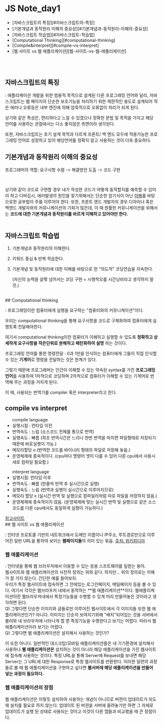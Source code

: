 # JS Note_day1

- [자바스크립트의 특징][#자바스크립트의-특징]
- [기본개념과 동작원리 이해의 중요성][#기본개념과-동작원리-이해의-중요성]
- [자바스크립트 학습법][#자바스크립트-학습법]
- [Computational Thinking][#computational-thinking]
- [Compile&interpret][#compile-vs-interpret]
- [웹 사이트 vs 웹 애플리케이션][웹-사이트-vs-웹-애플리케이션]

<br>
<br>

## 자바스크립트의 특징

: 애플리케이션 개발을 위한 범용적 목적으로 설계된 다른 프로그래밍 언어와 달리, 자바스크립트는 웹 페이지의 단순한 보조기능을 처리하기 위한 제한적인 용도로 설계되어 작은 에러나 오류등은 내부 엔진에 의해 암묵적으로 오류없이 처리가 되게 된다.

상기와 같은 특성은,  편리하다고 느낄 수 있겠으나 정확한 문법 및 목적을 가지고 해당 언어를 사용하는 관점에서는 다소 좋지않은 측면이라 생각된다.

또한, 자바스크립트는 초기 설계 목적과 다르게 프론트/ 백 엔드 모두에 적용가능한 프로그래밍 언어로 성장하고 있어 해당언어를 정확히 알고 사용하는 것이 더욱 중요하다.
<br>

## 기본개념과 동작원리 이해의 중요성

<span style="fontweight: bold">프로그래머의 역할:  요구사항 수렴 -> 해결방안 도출 -> 코드 구현</span>

<br>

상기와 같이 코드로 구현할 경우 내가 작성한 코드가 어떻게 동작할지를 예측할 수 있어야 하고 디버깅시, 에러발생의 원인을 찾기위해서는 단순한 암기식이 아닌 <u>이해</u>를 바탕으로한 공부법이 주를 이루어야 한다.
또한, 프론트 엔드 개발자의 경우 디자이너 혹은 백엔드 개발자와의 커뮤니케이션의 기회가 많은데, 이 때 원활한 커뮤니케이션을 위해서는 **코드에 대한 기본개념과 동작원리를 바르게 이해하고 있어야만 한다.**  
<br>

## 자바스크립트 학습법

1. 기본개념과 동작원리의 이해한다.
2. 키워드 중심 & 반복 학습한다.
3. 기본개념 및 동작원리에 대한 이해를 바탕으로 한 "의도적" 코딩연습을 지속한다.

   (자신의 능력을 살짞 넘어서는 코딩 구현 + 시행착오를 시간낭비라고 생각하지 말 것.)
<br>
## Computational thinking

: 프로그래밍이란 컴퓨터에게 실행을 요구하는 "컴퓨터와의 커뮤니케이션"이다. 

우리는 computational thinking을 통해 요구사항을 코드로 구체화하여 컴퓨터에게 실행토록 전달해야한다.

여기서 computational thinking이란 컴퓨터가 이해하고 실행할 수 있도록 **정확하고 상세하게 요구사항을 작은단위로 분해하고 패턴화하여 설명** 하는 것이다.

<span style="fontweight: bold">프로그래밍 언어를 통한 명령전달</span>
: 0과 1만을 인식하는 컴퓨터에게 그들이 직접 인식할 수 있는 **기계어**로 명령을 전달하는 것은 한계가 있다. 

그렇기 때문에 프로그래머는 인간이 이해할 수 있는 약속된 syntax를 가진 **프로그래밍 언어**를 사용하여 1차적으로 코딩하며 2차적으로 컴퓨터가 이해할 수 있는 기계어로 번역해 주는 과정을 거치게 된다.

이 때, 사용되는 번역기를 compiler 혹은 interpreter라고 한다.
<br>

## compile vs interpret

   <ul><span style="fontsize: 20px">compile language</span>
      <li>실행시점 : 런타임 이전 </li>
      <li>번역속도 : 느림 (소스코드 전체를 통으로 번역)</li>
      <li>실행속도 : 빠름 (최조 번역시간은 느리나 한번 번역을 마치면 파일형태로 저장되기 때문에 바로실행이 가능.)</li>
      <li>메모리할당 o    (번역한 코드를 바이너리 형태의 파일로 저장해 놓음.)</li>
      <li>운영체제에 종속적이다. (cpu마다 명령어 셋이 다를 수 있어 다른 cpu에서 사용시 새로 컴파일 필요함.)</li>
   </ul>

   <ul><span style="fontsize: 20px">interpret language</span>
   <li>실행시점: 런타임 이후</li>
   <li>번역속도 : 빠름 (한줄씩 번역 후 실시간으로 실행)</li>
   <li>실행속도 : 느림 (번역과 실행이 실시간으로 이루어지므로)</li>
   <li>메모리 할당 x (실시간 번역 및 실행으로 컴파일러처럼 따로 파일을 저장하지 않음.)</li>
   <li>운영체제에 종속적이지 않음. (운영체제에 맞는 실시간 번역 및 실행으로 같은 소스코드를 다른 cpu에서도 동일하게 실행이 가능하다.)</li>
   </ul>
<a href="https://jins-dev.tistory.com/entry/Compiler-와-Interpreter-의-개념과-차이점">참고사이트</a>
<br>
## 웹 사이트 vs 웹 애플리케이션

: 인터넷 프로토콜 기반의 네트워크에서 도메인 이름이나 IP주소, 루트경로만으로 이루어진 일반 URL을 통하여 보이는 **웹페이지들**의 의미 있는 묶음.  <a href="https://ko.wikipedia.org/wiki/웹사이트">출처: 위키피디아</a>
<h3>웹 애플리케이션</h3>
: 인터넷을 통해 웹 브라우저에서 이용할 수 있는 응용 스프트웨어를 일컫는 용어.
<br>
웹사이트와 웹 애플리케이션의 사전적 정의는 위와 같다. 하지만... 위의 정의로는 이해가 잘 가지 않는다.
간단한 예를 들어보자.
<br>
우리가 특정 웹사이트에 접속하면 그 안에있는 로그인페이지, 메일페이지 등을 볼 수 있다. 여기서 각각은 웹브라우저 내에서 동작하는 **웹 애플리케이션**이다.
웹애플리케이션이란 웹브라우저내에서 특정기능들을 수행할 수 있게 미리 만들어놓은 것이라고 생각하면 된다.
<br>
Q) 그렇다면 단순한 이미지와 글들로만 이루어진 웹사이트에서 각 이미지들 또한 웹 애플리케이션인가?
아니다. 이미지는 단순히 보여지기위해 "배치"되어있는 것을 서버에서 불러와 내 브라우저에 나타나게 할 뿐 특정기능을 수행한다고 보기는 어렵다. 따라서 웹 애플리케이션이라 보기는 어렵다.
<br>
Q) 그렇다면 웹 애플리케이션은 설치해서 사용하는 것인가?

이 또한 아니다. 일반적인 데스크탑/모바일 애플리케이션들은 내 기기환경에 <span style="text-decoration:underlind">설치</span>해서 사용하나 **웹 애플리케이션은** 설치하는 것이 아니라 해당 애플리케이션을 가진 웹사이트에 <span style="text-decoration:underlind">접속</span>해 사용하는 것이다.
특정 URL을 통해 Server에 Request를 보내면 해당 Server는 그 URL에 대한 Response로 특정 웹사이트를 반환한다. 이러한 일련의 과정들로 볼 때 웹 애플리케이션을 구현하고 싶다면 **웹서버에 해당 애플리케이션을 만들어 넣는 과정이 필요하다.**
<br>

<h3>웹 애플리케이션의 장점</h3>

웹 애플리케이션은 이렇듯 설치하여 사용하는 개념이 아니므로 버젼이 업데이트가 되도 재 설치를 필요로 하지 않는다. 업데이트 된 버젼을 서버에 올려놓기만 하면 그 자체로 업데이트가 실행 된 상태로 사용되는 것이고 이것이 다른 앱들과 비교했을 때 큰 장점이다.
